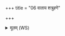 +++
title = "06 वाताय शत्रुहणे"

+++
<details><summary>मूलम् (WS)</summary>

वाताय शत्रुहणे स्वाहा ॥॥ ८ ॥  
मातरिश्वने शत्रुहणे स्वाहा ॥ ९ ॥
</details>